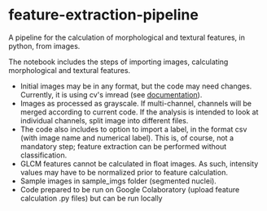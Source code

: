 # feature-extraction-pipeline
A pipeline for the calculation of morphological and textural features, in python, from images. 

The notebook includes the steps of importing images, calculating morphological and textural features.
 

*   Initial images may be in any format, but the code may need changes. Currently, it is using cv's imread (see [documentation](https://docs.opencv.org/master/d4/da8/group__imgcodecs.html#ga288b8b3da0892bd651fce07b3bbd3a56)).
*   Images as processed as grayscale. If multi-channel, channels will be merged according to current code. If the analysis is intended to look at individual channels, split image into different files.
*   The code also includes to option to import a label, in the format csv (with image name and numerical label). This is, of course, not a mandatory step; feature extraction can be performed without classification.
*   GLCM features cannot be calculated in float images. As such, intensity values may have to be normalized prior to feature calculation.
*   Sample images in sample_imgs folder (segmented nuclei).
*   Code prepared to be run on Google Colaboratory (upload feature calculation .py files) but can be run locally
